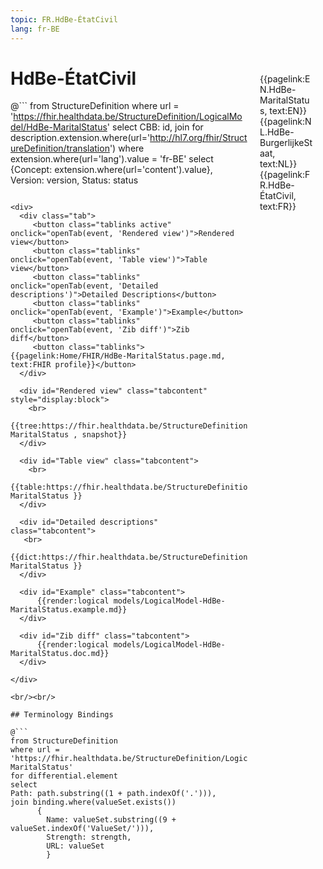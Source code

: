 ```yaml
---
topic: FR.HdBe-ÉtatCivil
lang: fr-BE
---
```


<div style="float:right;width:85px;padding:10px;margin:10">
<p>{{pagelink:EN.HdBe-MaritalStatus, text:EN}}  {{pagelink:NL.HdBe-BurgerlijkeStaat, text:NL}}  {{pagelink:FR.HdBe-ÉtatCivil, text:FR}}<p>
</div>

# HdBe-ÉtatCivil



@```
from StructureDefinition
where url = 'https://fhir.healthdata.be/StructureDefinition/LogicalModel/HdBe-MaritalStatus'
select 
CBB: id,
join for description.extension.where(url='http://hl7.org/fhir/StructureDefinition/translation') where extension.where(url='lang').value = 'fr-BE' select {Concept: extension.where(url='content').value}, 
Version: version,
Status: status
```

<div>
  <div class="tab">
     <button class="tablinks active" onclick="openTab(event, 'Rendered view')">Rendered view</button>
     <button class="tablinks" onclick="openTab(event, 'Table view')">Table view</button>
     <button class="tablinks" onclick="openTab(event, 'Detailed descriptions')">Detailed Descriptions</button>
     <button class="tablinks" onclick="openTab(event, 'Example')">Example</button>
     <button class="tablinks" onclick="openTab(event, 'Zib diff')">Zib diff</button>
     <button class="tablinks">{{pagelink:Home/FHIR/HdBe-MaritalStatus.page.md, text:FHIR profile}}</button>
  </div>

  <div id="Rendered view" class="tabcontent" style="display:block">
    <br>
      {{tree:https://fhir.healthdata.be/StructureDefinition/LogicalModel/HdBe-MaritalStatus , snapshot}}
  </div>

  <div id="Table view" class="tabcontent">
    <br>
      {{table:https://fhir.healthdata.be/StructureDefinition/LogicalModel/HdBe-MaritalStatus }}
  </div>

  <div id="Detailed descriptions" class="tabcontent">
   <br>
      {{dict:https://fhir.healthdata.be/StructureDefinition/LogicalModel/HdBe-MaritalStatus }}
  </div>

  <div id="Example" class="tabcontent">
      {{render:logical models/LogicalModel-HdBe-MaritalStatus.example.md}}
  </div>

  <div id="Zib diff" class="tabcontent">
      {{render:logical models/LogicalModel-HdBe-MaritalStatus.doc.md}}
  </div>

</div>

<br/><br/> 

## Terminology Bindings

@```
from StructureDefinition
where url = 'https://fhir.healthdata.be/StructureDefinition/LogicalModel/HdBe-MaritalStatus'
for differential.element
select
Path: path.substring((1 + path.indexOf('.'))),
join binding.where(valueSet.exists())
      { 
        Name: valueSet.substring((9 + valueSet.indexOf('ValueSet/'))),
        Strength: strength,
        URL: valueSet
        }
```  